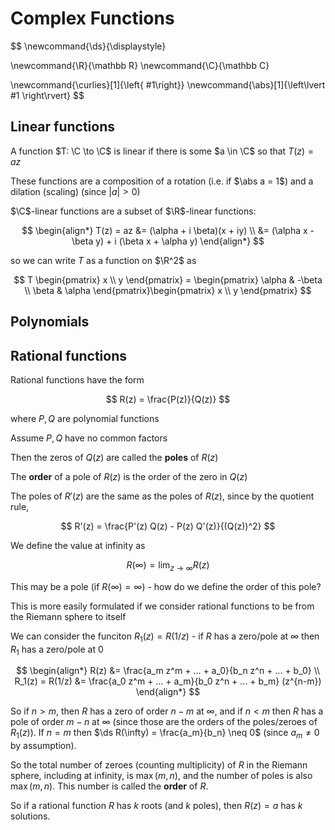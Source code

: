# Complex Functions

$$
\newcommand{\ds}{\displaystyle}

\newcommand{\R}{\mathbb R}
\newcommand{\C}{\mathbb C}

\newcommand{\curlies}[1]{\left\{ #1\right\}}
\newcommand{\abs}[1]{\left\lvert #1 \right\rvert}
$$

## Linear functions

A function $T: \C \to \C$ is linear if there is some $a \in \C$ so that $T(z) = az$

These functions are a composition of a rotation (i.e. if $\abs a = 1$) and a dilation (scaling)  (since $|a| > 0$)

$\C$-linear functions are a subset of $\R$-linear functions:

$$
\begin{align*}
T(z) = az &= (\alpha + i \beta)(x + iy) \\
&= (\alpha x - \beta y) + i (\beta x + \alpha y)
\end{align*}
$$

so we can write $T$ as a function on $\R^2$ as

$$
T \begin{pmatrix} x \\ y \end{pmatrix} = \begin{pmatrix} \alpha & -\beta \\ \beta & \alpha \end{pmatrix}\begin{pmatrix} x \\ y \end{pmatrix}
$$

## Polynomials

## Rational functions

Rational functions have the form

$$
R(z) = \frac{P(z)}{Q(z)}
$$

where $P, Q$ are polynomial functions

Assume $P, Q$ have no common factors

Then the zeros of $Q(z)$ are called the **poles** of $R(z)$

The **order** of a pole of $R(z)$ is the order of the zero in $Q(z)$

The poles of $R'(z)$ are the same as the poles of $R(z)$, since by the quotient rule,

$$
R'(z) = \frac{P'(z) Q(z) - P(z) Q'(z)}{(Q(z))^2}
$$

We define the value at infinity as

$$
R(\infty) = \lim_{z \to \infty} R(z)
$$

This may be a pole (if $R(\infty) = \infty$) - how do we define the order of this pole?

This is more easily formulated if we consider rational functions to be from the Riemann sphere to itself

We can consider the funciton $R_1(z) = R(1/z)$ - if $R$ has a zero/pole at $\infty$ then $R_1$ has a zero/pole at $0$

$$
\begin{align*}
R(z) &= \frac{a_m z^m + ... + a_0}{b_n z^n + ... + b_0} \\
R_1(z) = R(1/z) &= \frac{a_0 z^m + ... + a_m}{b_0 z^n + ... + b_m} (z^{n-m})
\end{align*}
$$

So if $n > m$, then $R$ has a zero of order $n-m$ at $\infty$, and if $n < m$ then $R$ has a pole of order $m - n$ at $\infty$ (since those are the orders of the poles/zeroes of $R_1(z)$). If $n = m$ then $\ds R(\infty) = \frac{a_m}{b_n} \neq 0$ (since $a_m \neq 0$ by assumption).

So the total number of zeroes (counting multiplicity) of $R$ in the Riemann sphere, including at infinity, is $\max(m, n)$, and the number of poles is also $\max(m, n)$. This number is called the **order** of $R$.

So if a rational function $R$ has $k$ roots (and $k$ poles), then $R(z) = a$ has $k$ solutions.
